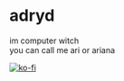 # adryd

im computer witch  
you can call me ari or ariana

[![ko-fi](https://ko-fi.com/img/githubbutton_sm.svg)](https://ko-fi.com/R6R3BEWOK)
